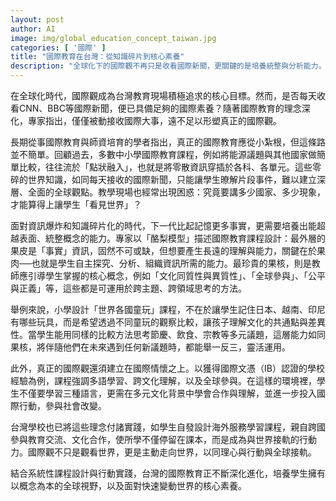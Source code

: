 ```yaml
---
layout: post
author: AI
image: img/global_education_concept_taiwan.jpg
categories: [ '國際' ]
title: "國際教育在台灣：從知識碎片到核心素養"
description: "全球化下的國際觀不再只是收看國際新聞，更關鍵的是培養統整與分析能力。台灣國際教育正從課本知識走向行動實踐，以『酪梨模型』深化課程設計，強調核心概念、國際參與與多語學習，培養學生擁有面對未來世界的核心素養與行動力。"
---
```

在全球化時代，國際觀成為台灣教育現場積極追求的核心目標。然而，是否每天收看CNN、BBC等國際新聞，便已具備足夠的國際素養？隨著國際教育的理念深化，專家指出，僅僅被動接收國際大事，遠不足以形塑真正的國際觀。

長期從事國際教育與師資培育的學者指出，真正的國際教育應從小紮根，但這條路並不簡單。回顧過去，多數中小學國際教育課程，例如將能源議題與其他國家做簡單比較，往往流於「點狀融入」，也就是將零散資訊穿插於各科、各單元。這些零碎的世界知識，如同每天接收的國際新聞，只能讓學生暸解片段事件，難以建立深層、全面的全球觀點。教學現場也經常出現困惑：究竟要講多少國家、多少現象，才能算得上讓學生「看見世界」？

面對資訊爆炸和知識碎片化的時代，下一代比起記憶更多事實，更需要培養出能超越表面、統整概念的能力。專家以「酪梨模型」描述國際教育課程設計：最外層的果皮是「事實」資訊，固然不可或缺，但想要產生長遠的理解與能力，關鍵在於果肉──也就是學生自主探究、分析、組織資訊所需的能力。最珍貴的果核，則是教師應引導學生掌握的核心概念，例如「文化同質性與異質性」、「全球參與」、「公平與正義」等，這些都是可運用於跨主題、跨領域思考的方法。

舉例來說，小學設計「世界各國童玩」課程，不在於讓學生記住日本、越南、印尼有哪些玩具，而是希望透過不同童玩的觀察比較，讓孩子理解文化的共通點與差異性。當學生能用同樣的比較方法思考節慶、飲食、宗教等多元議題，這層能力如同果核，將伴隨他們在未來遇到任何新議題時，都能舉一反三，靈活運用。

此外，真正的國際觀還須建立在國際情懷之上。以獲得國際文憑（IB）認證的學校經驗為例，課程強調多語學習、跨文化理解，以及全球參與。在這樣的環境裡，學生不僅要學習三種語言，更需在多元文化背景中學會合作與理解，並進一步投入國際行動，參與社會改變。

台灣學校也已將這些理念付諸實踐，如學生自發設計海外服務學習課程，親自跨國參與教育交流、文化合作，使所學不僅停留在課本，而是成為與世界接軌的行動力。國際觀不只是觀看世界，更是主動走向世界，以同理心與行動與全球接軌。

結合系統性課程設計與行動實踐，台灣的國際教育正不斷深化進化，培養學生擁有以概念為本的全球視野，以及面對快速變動世界的核心素養。